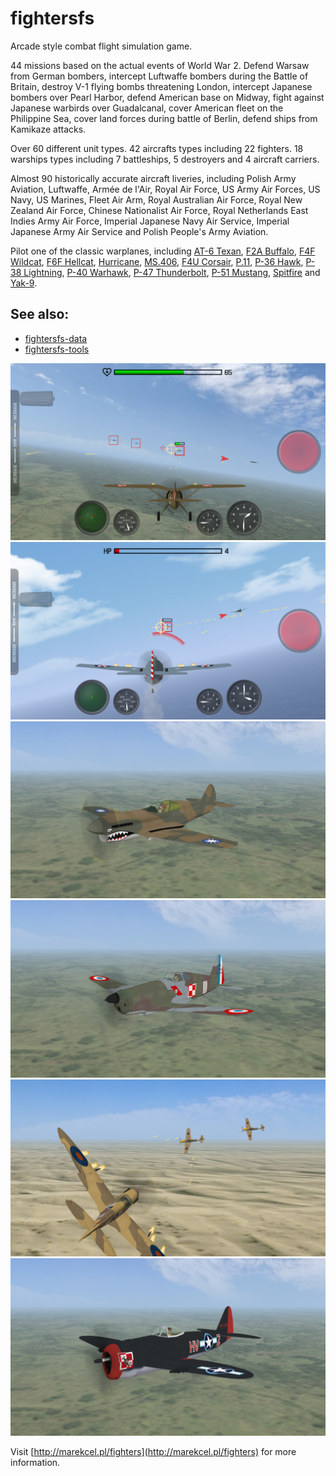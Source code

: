 # fightersfs
Arcade style combat flight simulation game.

44 missions based on the actual events of World War 2. Defend Warsaw from German bombers, intercept Luftwaffe bombers during the Battle of Britain, destroy V-1 flying bombs threatening London, intercept Japanese bombers over Pearl Harbor, defend American base on Midway, fight against Japanese warbirds over Guadalcanal, cover American fleet on the Philippine Sea, cover land forces during battle of Berlin, defend ships from Kamikaze attacks.

Over 60 different unit types. 42 aircrafts types including 22 fighters. 18 warships types including 7 battleships, 5 destroyers and 4 aircraft carriers.

Almost 90 historically accurate aircraft liveries, including Polish Army Aviation, Luftwaffe, Armée de l'Air, Royal Air Force, US Army Air Forces, US Navy, US Marines, Fleet Air Arm, Royal Australian Air Force, Royal New Zealand Air Force, Chinese Nationalist Air Force, Royal Netherlands East Indies Army Air Force, Imperial Japanese Navy Air Service, Imperial Japanese Army Air Service and Polish People's Army Aviation.

Pilot one of the classic warplanes, including [AT-6 Texan](https://en.wikipedia.org/wiki/North_American_T-6_Texan), [F2A Buffalo](https://en.wikipedia.org/wiki/Brewster_F2A_Buffalo), [F4F Wildcat](https://en.wikipedia.org/wiki/Grumman_F4F_Wildcat), [F6F Hellcat](https://en.wikipedia.org/wiki/Grumman_F6F_Hellcat), [Hurricane](https://en.wikipedia.org/wiki/Hawker_Hurricane), [MS.406](https://en.wikipedia.org/wiki/Morane-Saulnier_M.S.406), [F4U Corsair](https://en.wikipedia.org/wiki/Vought_F4U_Corsair), [P.11](https://en.wikipedia.org/wiki/PZL_P.11), [P-36 Hawk](https://en.wikipedia.org/wiki/Curtiss_P-36_Hawk), [P-38 Lightning](https://en.wikipedia.org/wiki/Lockheed_P-38_Lightning), [P-40 Warhawk](https://en.wikipedia.org/wiki/Curtiss_P-40_Warhawk), [P-47 Thunderbolt](https://en.wikipedia.org/wiki/Republic_P-47_Thunderbolt), [P-51 Mustang](https://en.wikipedia.org/wiki/North_American_P-51_Mustang), [Spitfire](https://en.wikipedia.org/wiki/Supermarine_Spitfire) and [Yak-9](https://en.wikipedia.org/wiki/Yakovlev_Yak-9).

## See also:
- [fightersfs-data](https://github.com/marek-cel/fightersfs-data)
- [fightersfs-tools](https://github.com/marek-cel/fightersfs-tools)

![screenshot 01](screenshot_01.jpg)
![screenshot 02](screenshot_02.jpg)
![screenshot 03](screenshot_03.jpg)
![screenshot 04](screenshot_04.jpg)
![screenshot 05](screenshot_05.jpg)
![screenshot 06](screenshot_06.jpg)

Visit [http://marekcel.pl/fighters](http://marekcel.pl/fighters) for more information.
